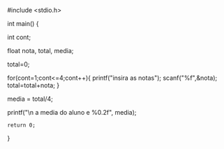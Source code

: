 #include <stdio.h>


int main()
{

int cont;

float nota, total, media;

total=0;


for(cont=1;cont<=4;cont++){
    printf("insira as notas");
    scanf("%f",&nota);
    total=total+nota;
}



media = total/4;



printf("\n a media do aluno e %0.2f", media);

    return 0;
}
